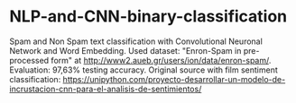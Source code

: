 # NLP-and-CNN-binary-classification

Spam and Non Spam text classification with Convolutional Neuronal Network and Word Embedding.
Used dataset: "Enron-Spam in pre-processed form" at http://www2.aueb.gr/users/ion/data/enron-spam/. 
Evaluation: 97,63% testing accuracy. Original source with film sentiment classification: https://unipython.com/proyecto-desarrollar-un-modelo-de-incrustacion-cnn-para-el-analisis-de-sentimientos/
